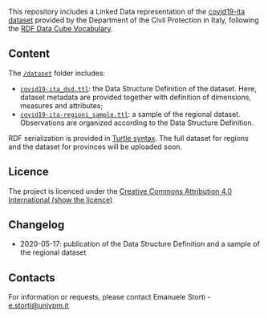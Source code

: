 

This repository includes a Linked Data representation of the [covid19-ita dataset](https://github.com/pcm-dpc/COVID-19) provided by the Department of the Civil Protection in Italy, following the [RDF Data Cube Vocabulary](https://www.w3.org/TR/vocab-data-cube/).

## Content
The [`/dataset`](/dataset) folder includes:

* [`covid19-ita_dsd.ttl`](/dataset/covid19-ita_dsd.ttl): the Data Structure Definition of the dataset. Here, dataset metadata are provided together with definition of dimensions, measures and attributes;
* [`covid19-ita-regioni_sample.ttl`](/dataset/covid19-ita-regioni_sample.ttl): a sample of the regional dataset. Observations are organized according to the Data Structure Definition. 

RDF serialization is provided in [Turtle syntax](https://www.w3.org/TR/turtle/). 
The full dataset for regions and the dataset for provinces will be uploaded soon.

## Licence
The project is licenced under the [Creative Commons Attribution 4.0 International
](https://creativecommons.org/licenses/by/4.0/deed.it) [(show the licence)](LICENCE)

## Changelog
* 2020-05-17: publication of the Data Structure Definition and a sample of the regional dataset

## Contacts
For information or requests, please contact Emanuele Storti - <e.storti@univpm.it>
